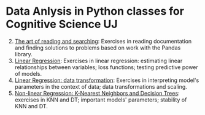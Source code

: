 # Data Anlysis in Python classes for Cognitive Science UJ
2. [The art of reading and searching](https://github.com/abelowska/dataPy/blob/main/Classes_02_Reading.ipynb): Exercises in reading documentation and finding solutions to problems based on work with the Pandas library.
3. [Linear Regression](https://github.com/abelowska/dataPy/blob/main/Classes_03_Linear_Regression.ipynb): Exercises in linear regression: estimating linear relationships between variables; loss functions; testing predictive power of models.
4. [Linear Regression: data transformation](https://github.com/abelowska/dataPy/blob/main/Classes_04_Linear_Regression.ipynb): Exercises in interpreting model's parameters in the context of data; data transformations and scaling.
5. [Non-linear Regression: K-Nearest Neighbors and Decision Trees](https://github.com/abelowska/dataPy/blob/main/Classes_05_KNN_DT.ipynb): exercises in KNN and DT; important models' parameters; stability of KNN and DT.
